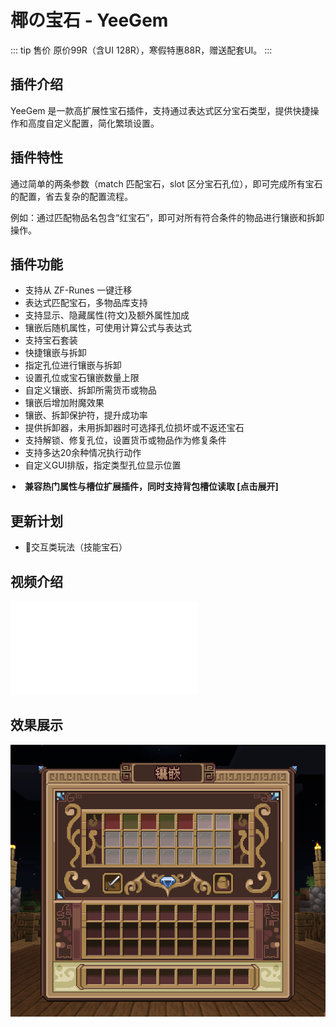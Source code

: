 <script setup>import {ref} from 'vue';

const isOpen = ref(false)
</script>

# 椰の宝石 - YeeGem

::: tip 售价
原价99R（含UI 128R），寒假特惠88R，赠送配套UI。
:::

## 插件介绍

YeeGem 是一款高扩展性宝石插件，支持通过表达式区分宝石类型，提供快捷操作和高度自定义配置，简化繁琐设置。

## 插件特性

通过简单的两条参数（match 匹配宝石，slot 区分宝石孔位），即可完成所有宝石的配置，省去复杂的配置流程。

例如：通过匹配物品名包含“红宝石”，即可对所有符合条件的物品进行镶嵌和拆卸操作。

## 插件功能

- 支持从 ZF-Runes 一键迁移
- 表达式匹配宝石，多物品库支持
- 支持显示、隐藏属性(符文)及额外属性加成
- 镶嵌后随机属性，可使用计算公式与表达式
- 支持宝石套装
- 快捷镶嵌与拆卸
- 指定孔位进行镶嵌与拆卸
- 设置孔位或宝石镶嵌数量上限
- 自定义镶嵌、拆卸所需货币或物品
- 镶嵌后增加附魔效果
- 镶嵌、拆卸保护符，提升成功率
- 提供拆卸器，未用拆卸器时可选择孔位损坏或不返还宝石
- 支持解锁、修复孔位，设置货币或物品作为修复条件
- 支持多达20余种情况执行动作
- 自定义GUI排版，指定类型孔位显示位置

<details>
<summary style="font-weight: bold">兼容热门属性与槽位扩展插件，同时支持背包槽位读取 [点击展开]</summary>

- ✅属性 SX-Attribute
- ✅属性 AttributePlus
- ✅属性 ItemLoreOrigin
- ✅属性 OriginAttribute
- ✅龙核 DragonCore
- ✅萌芽 GermPlugin
- ✅时装 DragonInventory
- ✅饰品 YeeJewelry
- ✅饰品 LyInventory
- ✅饰品 LegendJewelry
- ✅饰品 AttributeInventory

</details>



<style>
details summary {
  list-style: inside;
  padding-left: 3px;
}
</style>

## 更新计划

- 🚧交互类玩法（技能宝石）

## 视频介绍
<iframe src="//player.bilibili.com/player.html?isOutside=true&aid=113740062197230&bvid=BV1Hr6uYMEPf&cid=27563067321&p=1" scrolling="no" border="0" frameborder="no" framespacing="0" allowfullscreen="true"></iframe>


## 效果展示

![赠送UI.png](img/赠送UI.png)
